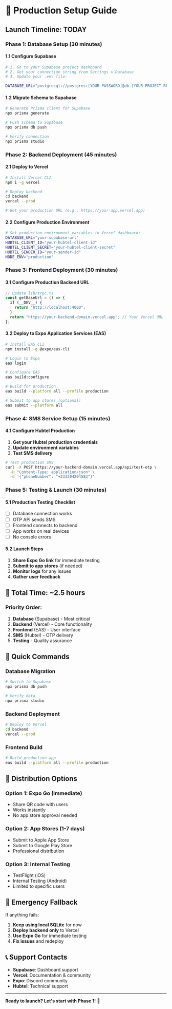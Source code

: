 # 🚀 Production Setup Guide

## **Launch Timeline: TODAY**

### **Phase 1: Database Setup (30 minutes)**

#### **1.1 Configure Supabase**
```bash
# 1. Go to your Supabase project dashboard
# 2. Get your connection string from Settings > Database
# 3. Update your .env file:

DATABASE_URL="postgresql://postgres:[YOUR-PASSWORD]@db.[YOUR-PROJECT-REF].supabase.co:5432/postgres"
```

#### **1.2 Migrate Schema to Supabase**
```bash
# Generate Prisma client for Supabase
npx prisma generate

# Push schema to Supabase
npx prisma db push

# Verify connection
npx prisma studio
```

### **Phase 2: Backend Deployment (45 minutes)**

#### **2.1 Deploy to Vercel**
```bash
# Install Vercel CLI
npm i -g vercel

# Deploy backend
cd backend
vercel --prod

# Get your production URL (e.g., https://your-app.vercel.app)
```

#### **2.2 Configure Production Environment**
```bash
# Set production environment variables in Vercel dashboard:
DATABASE_URL="your-supabase-url"
HUBTEL_CLIENT_ID="your-hubtel-client-id"
HUBTEL_CLIENT_SECRET="your-hubtel-client-secret"
HUBTEL_SENDER_ID="your-sender-id"
NODE_ENV="production"
```

### **Phase 3: Frontend Deployment (30 minutes)**

#### **3.1 Configure Production Backend URL**
```typescript
// Update lib/trpc.ts
const getBaseUrl = () => {
  if (__DEV__) {
    return "http://localhost:4000";
  }
  return "https://your-backend-domain.vercel.app"; // Your Vercel URL
};
```

#### **3.2 Deploy to Expo Application Services (EAS)**
```bash
# Install EAS CLI
npm install -g @expo/eas-cli

# Login to Expo
eas login

# Configure EAS
eas build:configure

# Build for production
eas build --platform all --profile production

# Submit to app stores (optional)
eas submit --platform all
```

### **Phase 4: SMS Service Setup (15 minutes)**

#### **4.1 Configure Hubtel Production**
1. **Get your Hubtel production credentials**
2. **Update environment variables**
3. **Test SMS delivery**

```bash
# Test production SMS
curl -X POST https://your-backend-domain.vercel.app/api/test-otp \
  -H "Content-Type: application/json" \
  -d '{"phoneNumber": "+233204204583"}'
```

### **Phase 5: Testing & Launch (30 minutes)**

#### **5.1 Production Testing Checklist**
- [ ] Database connection works
- [ ] OTP API sends SMS
- [ ] Frontend connects to backend
- [ ] App works on real devices
- [ ] No console errors

#### **5.2 Launch Steps**
1. **Share Expo Go link** for immediate testing
2. **Submit to app stores** (if needed)
3. **Monitor logs** for any issues
4. **Gather user feedback**

## **🎯 Total Time: ~2.5 hours**

### **Priority Order:**
1. **Database** (Supabase) - Most critical
2. **Backend** (Vercel) - Core functionality
3. **Frontend** (EAS) - User interface
4. **SMS** (Hubtel) - OTP delivery
5. **Testing** - Quality assurance

## **🔧 Quick Commands**

### **Database Migration**
```bash
# Switch to Supabase
npx prisma db push

# Verify data
npx prisma studio
```

### **Backend Deployment**
```bash
# Deploy to Vercel
cd backend
vercel --prod
```

### **Frontend Build**
```bash
# Build production app
eas build --platform all --profile production
```

## **📱 Distribution Options**

### **Option 1: Expo Go (Immediate)**
- Share QR code with users
- Works instantly
- No app store approval needed

### **Option 2: App Stores (1-7 days)**
- Submit to Apple App Store
- Submit to Google Play Store
- Professional distribution

### **Option 3: Internal Testing**
- TestFlight (iOS)
- Internal Testing (Android)
- Limited to specific users

## **🚨 Emergency Fallback**

If anything fails:
1. **Keep using local SQLite** for now
2. **Deploy backend only** to Vercel
3. **Use Expo Go** for immediate testing
4. **Fix issues** and redeploy

## **📞 Support Contacts**

- **Supabase**: Dashboard support
- **Vercel**: Documentation & community
- **Expo**: Discord community
- **Hubtel**: Technical support

---

**Ready to launch? Let's start with Phase 1!** 🚀 